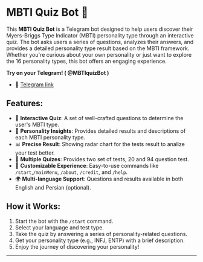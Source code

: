 # MBTI Quiz Bot 🤖 

This **MBTI Quiz Bot** is a Telegram bot designed to help users discover their Myers-Briggs Type Indicator (MBTI) personality type through an interactive quiz. The bot asks users a series of questions, analyzes their answers, and provides a detailed personality type result based on the MBTI framework. Whether you're curious about your own personality or just want to explore the 16 personality types, this bot offers an engaging experience.

**Try on your Telegram! ( @MBTIquizBot )**
- 💬 [Telegram link](t.me/MBTIquizBot)
  
## Features:
- 📝 **Interactive Quiz**: A set of well-crafted questions to determine the user's MBTI type.
- 🧠 **Personality Insights**: Provides detailed results and descriptions of each MBTI personality type.
- 📊 **Precise Result**: Showing radar chart for the tests result to analize your test better.
- 🦾 **Multiple Quizes**: Provides two set of tests, 20 and 94 question test.
- 🔄 **Customizable Experience**: Easy-to-use commands like `/start`,`/mainMenu`, `/about`, `/credit`, and `/help`.
- 🌍 **Multi-language Support**: Questions and results available in both English and Persian (optional).

## How it Works:
1. Start the bot with the `/start` command.
2. Select your language and test type.
3. Take the quiz by answering a series of personality-related questions.
4. Get your personality type (e.g., INFJ, ENTP) with a brief description.
6. Enjoy the journey of discovering your personality!

---
